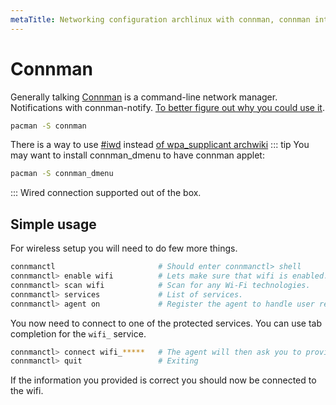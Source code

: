 ```yaml
---
metaTitle: Networking configuration archlinux with connman, connman internet connection, connman linux no internet, connman.
---
```


# Connman
Generally talking [Connman](https://wiki.archlinux.org/index.php/Connman) is a command-line network manager.
Notifications with connman-notify. [To better figure out why you could use it](https://gitlab.com/wavexx/connman-notify#why-connman).
```sh
pacman -S connman
```
There is a way to use [#iwd](/environment/iwd) instead [of wpa_supplicant archwiki](https://wiki.archlinux.org/index.php/ConnMan#Using_iwd_instead_of_wpa_supplicant)
::: tip
You may want to install connman_dmenu to have connman applet:
```sh
pacman -S connman_dmenu
```
:::
Wired connection supported out of the box.

## Simple usage
For wireless setup you will need to do few more things.
```sh
connmanctl                       # Should enter connmanctl> shell
connmanctl> enable wifi          # Lets make sure that wifi is enabled.
connmanctl> scan wifi            # Scan for any Wi-Fi technologies.
connmanctl> services             # List of services.
connmanctl> agent on             # Register the agent to handle user requests.
```
You now need to connect to one of the protected services. You can use tab completion for the `wifi_` service.
```sh
connmanctl> connect wifi_*****   # The agent will then ask you to provide any information the daemon needs to complete the connection.
connmanctl> quit                 # Exiting
```
If the information you provided is correct you should now be connected to the wifi.
